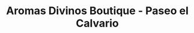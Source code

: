 ---
title: "Aromas Divinos Boutique - Paseo el Calvario"
url: /usulutan/aromas-divinos-boutique-paseo-el-calvario/
shop: Modehaus
---
